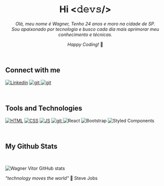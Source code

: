 <h1 align="center"> Hi <𝚍𝚎𝚟𝚜/> </h1>


<div align="center">
<i>Olá, meu nome é Wagner, Tenho 24 anos e moro na cidade de SP.  <br>
Sou apaixonado por tecnologia e busco cada dia mais aprimorar meu conhecimento e técnicas.</i><br>

<i>Happy Coding!</i> 🚀
</br>
</div>
</br>
<h2> Connect with me  </h2>
<div>


[![Linkedin](https://img.shields.io/badge/LinkedIn-0077B5?style=for-the-badge&logo=linkedin&logoColor=white)](https://www.linkedin.com/in/wagner-vitor-novais-65a5b5204/)
<a href="https://pt.stackoverflow.com/users/271357/tsukhiro?tab=profile" target="_blank"> <img src="https://img.shields.io/badge/Stack_Overflow-FE7A16?style=for-the-badge&logo=stack-overflow&logoColor=white" alt="git" /> </a>
<a href="https://twitter.com/Wagner_html?t=mqhUtiUwbulARkmTi1JADw&s=09" target="_blank"> <img src="https://img.shields.io/badge/Twitter-1DA1F2?style=for-the-badge&logo=twitter&logoColor=white" alt="git" /> </a>

</br>



<h2> Tools and Technologies </h2>

[![HTML](https://img.shields.io/badge/HTML-239120?style=for-the-badge&logo=html5&logoColor=white)]()
[![CSS](https://img.shields.io/badge/CSS3-1572B6?style=for-the-badge&logo=css3&logoColor=white)]()
[![JS](https://img.shields.io/badge/JavaScript-323330?style=for-the-badge&logo=javascript&logoColor=F7DF1E)]()
<a href="https://git-scm.com/" target="_blank"> <img src="https://img.shields.io/badge/Git-F05032?style=for-the-badge&logo=git&logoColor=white" alt="git" /> </a>
![React](https://img.shields.io/badge/react-%2320232a.svg?style=for-the-badge&logo=react&logoColor=%2361DAFB)
![Bootstrap](	https://img.shields.io/badge/Bootstrap-563D7C?style=for-the-badge&logo=bootstrap&logoColor=white)
![Styled Components](https://img.shields.io/badge/styled--components-DB7093?style=for-the-badge&logo=styled-components&logoColor=white)


</br>

<h2> My Github Stats </h2>
</br>

  
![Wagner Vitor GitHub stats](https://github-readme-stats.vercel.app/api?username=Tsukhiro&show_icons=true&theme=dracula)

<i> "technology moves the world" </i> 🧠 Steve Jobs
